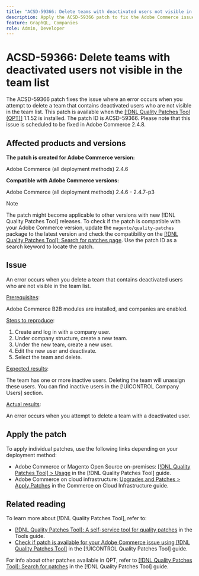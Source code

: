 ```yaml
---
title: "ACSD-59366: Delete teams with deactivated users not visible in the team list"
description: Apply the ACSD-59366 patch to fix the Adobe Commerce issue where an error occurs when you attempt deleting a team that contains deactivated users who are not visible in the team list.
feature: GraphQL, Companies
role: Admin, Developer
---
```

# ACSD-59366: Delete teams with deactivated users not visible in the team list

The ACSD-59366 patch fixes the issue where an error occurs when you attempt to delete a team that contains deactivated users who are not visible in the team list. This patch is available when the [[!DNL Quality Patches Tool (QPT)]](/help/tools/quality-patches-tool/quality-patches-tool-to-self-serve-quality-patches.md) 1.1.52 is installed. The patch ID is ACSD-59366. Please note that this issue is scheduled to be fixed in Adobe Commerce 2.4.8.

## Affected products and versions

**The patch is created for Adobe Commerce version:**

Adobe Commerce (all deployment methods) 2.4.6

**Compatible with Adobe Commerce versions:**

Adobe Commerce (all deployment methods) 2.4.6 - 2.4.7-p3

>[!NOTE]
>
>The patch might become applicable to other versions with new [!DNL Quality Patches Tool] releases. To check if the patch is compatible with your Adobe Commerce version, update the `magento/quality-patches` package to the latest version and check the compatibility on the [[!DNL Quality Patches Tool]: Search for patches page](https://experienceleague.adobe.com/tools/commerce-quality-patches/index.html). Use the patch ID as a search keyword to locate the patch.

## Issue

An error occurs when you delete a team that contains deactivated users who are not visible in the team list.

<u>Prerequisites</u>:

Adobe Commerce B2B modules are installed, and companies are enabled.

<u>Steps to reproduce</u>:

1. Create and log in with a company user.
1. Under company structure, create a new team.
1. Under the new team, create a new user.
1. Edit the new user and deactivate. 
1. Select the team and delete.

<u>Expected results</u>:

The team has one or more inactive users. Deleting the team will unassign these users. You can find inactive users in the [!UICONTROL Company Users] section.

<u>Actual results</u>:

An error occurs when you attempt to delete a team with a deactivated user.

## Apply the patch

To apply individual patches, use the following links depending on your deployment method:

* Adobe Commerce or Magento Open Source on-premises: [[!DNL Quality Patches Tool] > Usage](/help/tools/quality-patches-tool/usage.md) in the [!DNL Quality Patches Tool] guide.
* Adobe Commerce on cloud infrastructure: [Upgrades and Patches > Apply Patches](https://experienceleague.adobe.com/docs/commerce-cloud-service/user-guide/develop/upgrade/apply-patches.html) in the Commerce on Cloud Infrastructure guide.

## Related reading

To learn more about [!DNL Quality Patches Tool], refer to:

* [[!DNL Quality Patches Tool]: A self-service tool for quality patches](/help/tools/quality-patches-tool/quality-patches-tool-to-self-serve-quality-patches.md) in the Tools guide.
* [Check if patch is available for your Adobe Commerce issue using [!DNL Quality Patches Tool]](/help/tools/quality-patches-tool/patches-available-in-qpt/check-patch-for-magento-issue-with-magento-quality-patches.md) in the [!UICONTROL Quality Patches Tool] guide.


For info about other patches available in QPT, refer to [[!DNL Quality Patches Tool]: Search for patches](https://experienceleague.adobe.com/tools/commerce-quality-patches/index.html) in the [!DNL Quality Patches Tool] guide.
